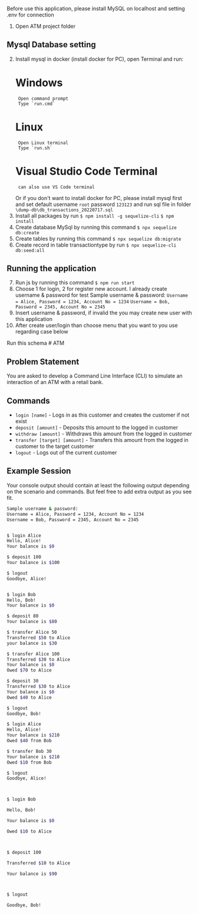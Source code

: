 Before use this application, please install MySQL on localhost and setting .env for connection

1. Open ATM project folder

## Mysql Database setting
2. Install mysql in docker (install docker for PC), open Terminal and run:
    # Windows
        Open command prompt
        Type `run.cmd`
    # Linux
        Open Linux terminal
        Type `run.sh`
    # Visual Studio Code Terminal
        can also use VS Code terminal
    Or if you don't want to install docker for PC, please install mysql first and set default username `root` password `123123` and run sql file in folder `\dump-db\db_transactions_20220717.sql` 
3. Install all packages by run 
    `$ npm install -g sequelize-cli`
    `$ npm install`
4. Create database MySql by running this command
    `$ npx sequelize db:create`
5. Create tables by running this command
    `$ npx sequelize db:migrate`
6. Create record in table transactiontype by run 
    `$ npx sequelize-cli db:seed:all`

## Running the application
7. Run js by running this command
    `$ npm run start`
8. Choose 1 for login, 2 for register new account.
   I already create username & password for test
   Sample username & password:
   `Username = Alice, Password = 1234, Account No = 1234`
   `Username = Bob, Password = 2345, Account No = 2345`
9. Insert username & password, if invalid the you may create new user with this application
10. After create user/login than choose menu that you want to you use regarding case below
        

Run this schema  # ATM

## Problem Statement
You are asked to develop a Command Line Interface (CLI) to simulate an interaction of an ATM with a retail bank.

## Commands

* `login [name]` - Logs in as this customer and creates the customer if not exist
* `deposit [amount]` - Deposits this amount to the logged in customer
* `withdraw [amount]` - Withdraws this amount from the logged in customer
* `transfer [target] [amount]` - Transfers this amount from the logged in customer to the target customer
* `logout` - Logs out of the current customer


## Example Session
Your console output should contain at least the following output depending on the scenario and commands. But feel free 
to add extra output as you see fit.

```bash
Sample username & password:
Username = Alice, Password = 1234, Account No = 1234
Username = Bob, Password = 2345, Account No = 2345


$ login Alice
Hello, Alice!
Your balance is $0

$ deposit 100
Your balance is $100 

$ logout
Goodbye, Alice!


$ login Bob
Hello, Bob!
Your balance is $0

$ deposit 80
Your balance is $80 

$ transfer Alice 50
Transferred $50 to Alice
your balance is $30 

$ transfer Alice 100
Transferred $30 to Alice
Your balance is $0
Owed $70 to Alice

$ deposit 30 
Transferred $30 to Alice
Your balance is $0
Owed $40 to Alice

$ logout
Goodbye, Bob!

$ login Alice
Hello, Alice!
Your balance is $210
Owed $40 from Bob

$ transfer Bob 30 
Your balance is $210
Owed $10 from Bob

$ logout
Goodbye, Alice!



$ login Bob

Hello, Bob!

Your balance is $0

Owed $10 to Alice



$ deposit 100

Transferred $10 to Alice

Your balance is $90



$ logout

Goodbye, Bob!

```
